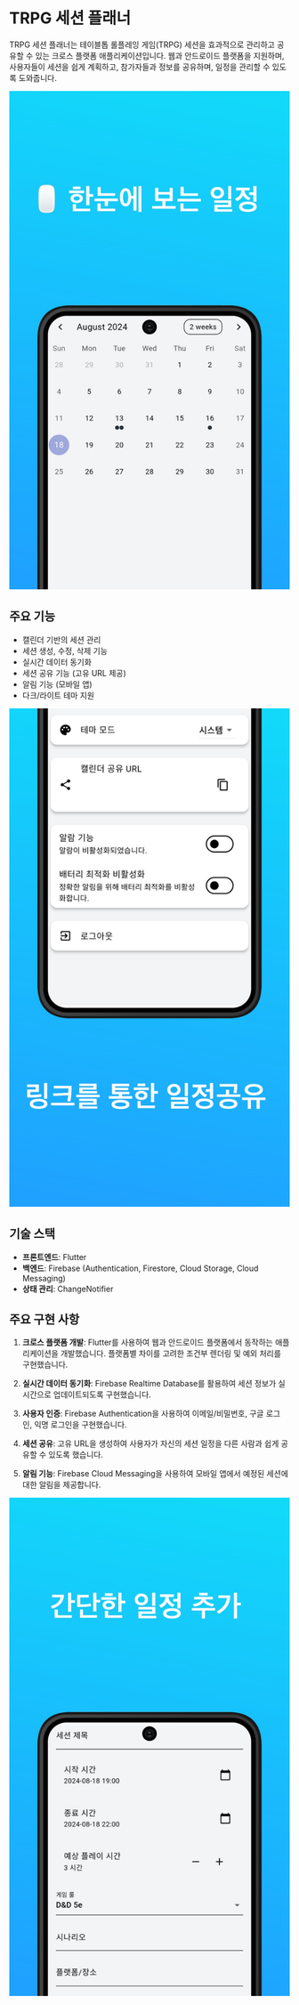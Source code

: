 # TRPG 세션 플래너

TRPG 세션 플래너는 테이블톱 롤플레잉 게임(TRPG) 세션을 효과적으로 관리하고 공유할 수 있는 크로스 플랫폼 애플리케이션입니다. 웹과 안드로이드 플랫폼을 지원하며, 사용자들이 세션을 쉽게 계획하고, 참가자들과 정보를 공유하며, 일정을 관리할 수 있도록 도와줍니다.

![캘린더 뷰](1.jpg)

## 주요 기능

- 캘린더 기반의 세션 관리
- 세션 생성, 수정, 삭제 기능
- 실시간 데이터 동기화
- 세션 공유 기능 (고유 URL 제공)
- 알림 기능 (모바일 앱)
- 다크/라이트 테마 지원

![설정 화면](2.jpg)

## 기술 스택

- **프론트엔드**: Flutter
- **백엔드**: Firebase (Authentication, Firestore, Cloud Storage, Cloud Messaging)
- **상태 관리**: ChangeNotifier

## 주요 구현 사항

1. **크로스 플랫폼 개발**: 
   Flutter를 사용하여 웹과 안드로이드 플랫폼에서 동작하는 애플리케이션을 개발했습니다. 플랫폼별 차이를 고려한 조건부 렌더링 및 예외 처리를 구현했습니다.

2. **실시간 데이터 동기화**: 
   Firebase Realtime Database를 활용하여 세션 정보가 실시간으로 업데이트되도록 구현했습니다.

3. **사용자 인증**: 
   Firebase Authentication을 사용하여 이메일/비밀번호, 구글 로그인, 익명 로그인을 구현했습니다.

4. **세션 공유**: 
   고유 URL을 생성하여 사용자가 자신의 세션 일정을 다른 사람과 쉽게 공유할 수 있도록 했습니다.

5. **알림 기능**: 
   Firebase Cloud Messaging을 사용하여 모바일 앱에서 예정된 세션에 대한 알림을 제공합니다.

![세션 추가 화면](3.jpg)
